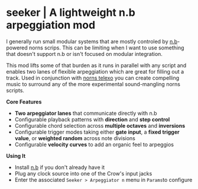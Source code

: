 # seeker | A lightweight n.b arpeggiation mod

I generally run small modular systems that are mostly controled by [n.b](https://llllllll.co/t/n-b-et-al-v0-1/60374)-powered norns scrips. This can be limiting when I want to use something that doesn't support n.b or isn't focused on modular integration. 

This mod lifts some of that burden as it runs in parallel with any script and enables two lanes of flexible arpeggiation which are great for filling out a track. Used in conjunction with [norns telexo](https://llllllll.co/t/telexo-norns-mod/67800/1) you can create compelling music to surround any of the more experimental sound-mangling norns scripts.

**Core Features**
- **Two arpeggiator lanes** that communicate directly with n.b
- Configurable playback patterns with **direction** and **step control** 
- Configurable chord selection across **multiple octaves** and **inversions**
- Configurable trigger modes taking either **gate input**, a **fixed trigger value**, or **weighted random** across note divisions
- Configurable **velocity curves** to add an organic feel to arpeggios

**Using It**
- Install [n.b](https://llllllll.co/t/n-b-et-al-v0-1/60374) if you don't already have it
- Plug any clock source into one of the Crow's input jacks
- Enter the associated `Seeker > Arpeggiator n` menu in `Params`to configure  